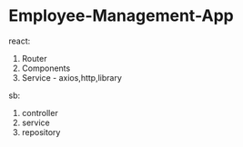 # Employee-Management-App
react:
1) Router
2) Components
3) Service - axios,http,library

sb:
1) controller
2) service
3) repository
